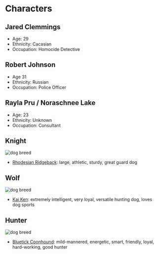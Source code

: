 # Characters

## Jared Clemmings

* Age: 29
* Ethnicity: Cacasian
* Occupation: Homocide Detective

## Robert Johnson

* Age 31
* Ethnicity: Russian
* Occupation: Police Officer

## Rayla Pru / Noraschnee Lake

* Age: 23
* Ethnicity: Unknown
* Occupation: Consultant

## Knight

![dog breed](https://dogbreeds.wiki/uploads/r/rhodesian-ridgeback-photo-6.jpg)

* [Rhodesian Ridgeback](https://www.thesprucepets.com/breed-profile-rhodesian-ridgeback-1117992): large, athletic, sturdy, great guard dog  

## Wolf

![dog breed](https://38vtm736ybavjl8ghz51n2ed-wpengine.netdna-ssl.com/wp-content/uploads/2015/06/Kai-Ken.jpg)

* [Kai Ken](https://www.thesprucepets.com/kai-ken-full-profile-history-and-care-5114582): extremely intelligent, very loyal, versatile hunting dog, loves dog sports

## Hunter

![dog breed](http://cdn.greatdogsite.com/resources/photos/from_owners/Bluetick%20Coonhound-1231516985.jpg)

* [Bluetick Coonhound](https://www.thesprucepets.com/bluetick-coonhound-dog-breed-profile-1117911): mild-mannered, energetic, smart, friendly, loyal, hard-working, good hunter
